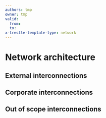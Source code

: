 ```yaml
---
authors: tmp
owner: tmp
valid:
  from:
  to:
x-trestle-template-type: network
---
```


# Network architecture

## External interconnections

## Corporate interconnections

## Out of scope interconnections

